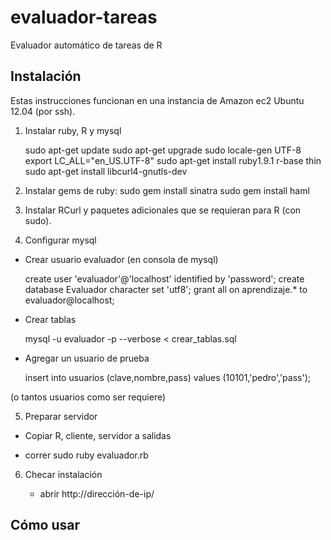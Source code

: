 evaluador-tareas
================

Evaluador automático de tareas de R

Instalación
-----------
Estas instrucciones funcionan en una instancia de Amazon ec2 Ubuntu 12.04 (por ssh).



1) Instalar ruby, R y mysql

	sudo apt-get update
	sudo apt-get upgrade
	sudo locale-gen UTF-8
	export LC_ALL="en_US.UTF-8"
	sudo apt-get install ruby1.9.1 r-base thin
	sudo apt-get install libcurl4-gnutls-dev

2) Instalar gems de ruby:
	sudo gem install sinatra
	sudo gem install haml

3) Instalar RCurl y paquetes adicionales que se requieran para R
(con sudo).

4) Configurar mysql

- Crear usuario evaluador (en consola de mysql) 

	create user 'evaluador'@'localhost' identified by 'password';
	create database Evaluador character set 'utf8';
    grant all on aprendizaje.* to evaluador@localhost;

- Crear tablas

	mysql -u evaluador -p --verbose < crear_tablas.sql 

- Agregar un usuario de prueba

	insert into usuarios (clave,nombre,pass) values (10101,'pedro','pass');

 (o tantos usuarios como ser requiere)

5) Preparar servidor


- Copiar R, cliente, servidor a salidas 

- correr 
	sudo ruby evaluador.rb

6) Checar instalación

	- abrir http://dirección-de-ip/
	
Cómo usar
---------

